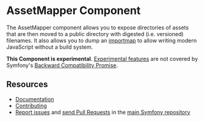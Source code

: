 AssetMapper Component
=====================

The AssetMapper component allows you to expose directories of assets that are
then moved to a public directory with digested (i.e. versioned) filenames. It
also allows you to dump an [importmap](https://developer.mozilla.org/en-US/docs/Web/HTML/Element/script/type/importmap)
to allow writing modern JavaScript without a build system.

**This Component is experimental**.
[Experimental features](https://symfony.com/doc/current/contributing/code/experimental.html)
are not covered by Symfony's
[Backward Compatibility Promise](https://symfony.com/doc/current/contributing/code/bc.html).

Resources
---------

 * [Documentation](https://symfony.com/doc/current/components/asset_mapper/introduction.html)
 * [Contributing](https://symfony.com/doc/current/contributing/index.html)
 * [Report issues](https://github.com/symfony/symfony/issues) and
   [send Pull Requests](https://github.com/symfony/symfony/pulls)
   in the [main Symfony repository](https://github.com/symfony/symfony)

